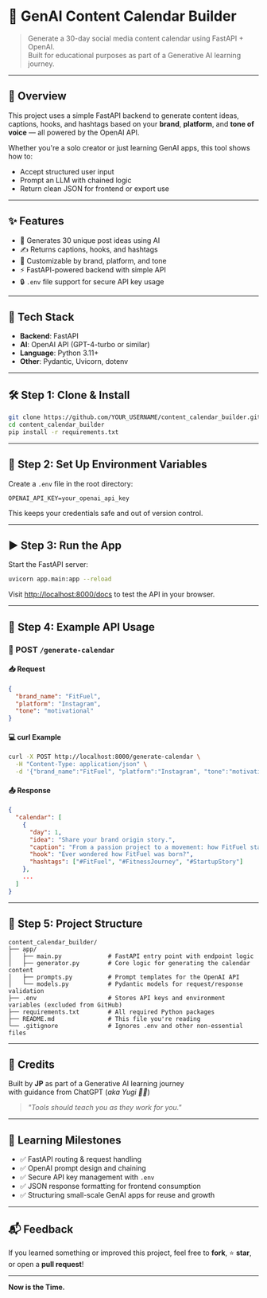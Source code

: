 # 📅 GenAI Content Calendar Builder

> Generate a 30-day social media content calendar using FastAPI + OpenAI.  
> Built for educational purposes as part of a Generative AI learning journey.

---

## 🚀 Overview

This project uses a simple FastAPI backend to generate content ideas, captions, hooks, and hashtags based on your **brand**, **platform**, and **tone of voice** — all powered by the OpenAI API.

Whether you're a solo creator or just learning GenAI apps, this tool shows how to:

- Accept structured user input  
- Prompt an LLM with chained logic  
- Return clean JSON for frontend or export use  

---

## ✨ Features

- 🧠 Generates 30 unique post ideas using AI  
- ✍️ Returns captions, hooks, and hashtags  
- 🎯 Customizable by brand, platform, and tone  
- ⚡ FastAPI-powered backend with simple API  
- 🔒 `.env` file support for secure API key usage  

---

## 🧰 Tech Stack

- **Backend**: FastAPI  
- **AI**: OpenAI API (GPT-4-turbo or similar)  
- **Language**: Python 3.11+  
- **Other**: Pydantic, Uvicorn, dotenv  

---

## 🛠 Step 1: Clone & Install

```bash
git clone https://github.com/YOUR_USERNAME/content_calendar_builder.git
cd content_calendar_builder
pip install -r requirements.txt
```

---

## 🔑 Step 2: Set Up Environment Variables

Create a `.env` file in the root directory:

```env
OPENAI_API_KEY=your_openai_api_key
```

This keeps your credentials safe and out of version control.

---

## ▶️ Step 3: Run the App

Start the FastAPI server:

```bash
uvicorn app.main:app --reload
```

Visit [http://localhost:8000/docs](http://localhost:8000/docs) to test the API in your browser.

---

## 🧪 Step 4: Example API Usage

### 🔗 POST `/generate-calendar`

#### 📥 Request

```json
{
  "brand_name": "FitFuel",
  "platform": "Instagram",
  "tone": "motivational"
}
```

#### 💻 curl Example

```bash
curl -X POST http://localhost:8000/generate-calendar \
  -H "Content-Type: application/json" \
  -d '{"brand_name":"FitFuel", "platform":"Instagram", "tone":"motivational"}'
```

#### 📤 Response

```json
{
  "calendar": [
    {
      "day": 1,
      "idea": "Share your brand origin story.",
      "caption": "From a passion project to a movement: how FitFuel started 💪 #FoundersStory #FitFuel",
      "hook": "Ever wondered how FitFuel was born?",
      "hashtags": ["#FitFuel", "#FitnessJourney", "#StartupStory"]
    },
    ...
  ]
}
```

---

## 🧱 Step 5: Project Structure

```
content_calendar_builder/
├── app/
│   ├── main.py             # FastAPI entry point with endpoint logic
│   ├── generator.py        # Core logic for generating the calendar content
│   ├── prompts.py          # Prompt templates for the OpenAI API
│   └── models.py           # Pydantic models for request/response validation
├── .env                    # Stores API keys and environment variables (excluded from GitHub)
├── requirements.txt        # All required Python packages
├── README.md               # This file you're reading
└── .gitignore              # Ignores .env and other non-essential files
```

---

## 🙌 Credits

Built by **JP** as part of a Generative AI learning journey  
with guidance from ChatGPT (*aka Yugi 🧠✨*)

> *"Tools should teach you as they work for you."*

---

## 🧠 Learning Milestones

- ✅ FastAPI routing & request handling  
- ✅ OpenAI prompt design and chaining  
- ✅ Secure API key management with `.env`  
- ✅ JSON response formatting for frontend consumption  
- ✅ Structuring small-scale GenAI apps for reuse and growth

---

## 📬 Feedback

If you learned something or improved this project, feel free to **fork**, ⭐ **star**, or open a **pull request**!

---

**Now is the Time.**

